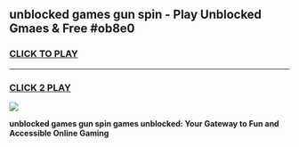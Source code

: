 
## unblocked games gun spin - Play Unblocked Gmaes & Free #ob8e0
<h3>
<a href="https://premium.freeplayer.one?title=unblocked_games_gun_spin&ref=03M">CLICK TO PLAY</a></h3>
<hr>

<h3>
<a href="https://premium.freeplayer.one?title=unblocked_games_gun_spin&ref=03M">CLICK 2 PLAY</a>
  
</h3>

<a href="https://premium.freeplayer.one?title=unblocked_games_gun_spin&ref=03M"><img src="https://clearcache.store/games.png"></a>


**unblocked games gun spin games unblocked: Your Gateway to Fun and Accessible Online Gaming**

